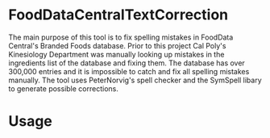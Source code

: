 # FoodDataCentralTextCorrection
The main purpose of this tool is to fix spelling mistakes in FoodData Central's Branded Foods database. Prior to this project Cal Poly's Kinesiology Department was manually looking up mistakes in the ingredients list of the database and fixing them. The database has over 300,000 entries and it is impossible to catch and fix all spelling mistakes manually. The tool uses PeterNorvig's spell checker and the SymSpell libary to generate possible corrections.

# Usage
